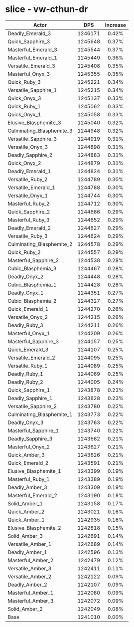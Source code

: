 # slice - vw-cthun-dr
| Actor | DPS | Increase |
|---|:---:|:---:|
|Deadly_Emerald_3|1246171|0.42%|
|Quick_Sapphire_3|1245648|0.37%|
|Masterful_Emerald_3|1245544|0.37%|
|Masterful_Emerald_1|1245449|0.36%|
|Versatile_Emerald_3|1245408|0.35%|
|Masterful_Onyx_3|1245355|0.35%|
|Quick_Ruby_3|1245221|0.34%|
|Versatile_Sapphire_1|1245215|0.34%|
|Quick_Onyx_3|1245137|0.33%|
|Quick_Ruby_1|1245062|0.33%|
|Quick_Onyx_1|1245058|0.33%|
|Elusive_Blasphemite_3|1245040|0.32%|
|Culminating_Blasphemite_3|1244948|0.32%|
|Versatile_Sapphire_3|1244919|0.31%|
|Versatile_Onyx_3|1244898|0.31%|
|Deadly_Sapphire_2|1244883|0.31%|
|Quick_Onyx_2|1244879|0.31%|
|Deadly_Emerald_1|1244824|0.31%|
|Versatile_Ruby_2|1244789|0.30%|
|Versatile_Emerald_1|1244788|0.30%|
|Versatile_Onyx_1|1244744|0.30%|
|Masterful_Ruby_2|1244712|0.30%|
|Quick_Sapphire_2|1244666|0.29%|
|Masterful_Ruby_3|1244652|0.29%|
|Deadly_Emerald_2|1244627|0.29%|
|Versatile_Ruby_3|1244624|0.29%|
|Culminating_Blasphemite_2|1244578|0.29%|
|Quick_Ruby_2|1244557|0.29%|
|Masterful_Sapphire_2|1244538|0.28%|
|Cubic_Blasphemia_3|1244467|0.28%|
|Deadly_Onyx_2|1244448|0.28%|
|Cubic_Blasphemia_1|1244428|0.28%|
|Deadly_Onyx_1|1244351|0.27%|
|Cubic_Blasphemia_2|1244327|0.27%|
|Quick_Emerald_1|1244270|0.26%|
|Versatile_Onyx_2|1244215|0.26%|
|Deadly_Ruby_3|1244211|0.26%|
|Masterful_Onyx_1|1244209|0.26%|
|Masterful_Sapphire_3|1244157|0.25%|
|Quick_Emerald_3|1244107|0.25%|
|Versatile_Emerald_2|1244095|0.25%|
|Versatile_Ruby_1|1244089|0.25%|
|Deadly_Ruby_1|1244069|0.25%|
|Deadly_Ruby_2|1244005|0.24%|
|Quick_Sapphire_1|1243878|0.23%|
|Deadly_Sapphire_1|1243828|0.23%|
|Versatile_Sapphire_2|1243780|0.22%|
|Culminating_Blasphemite_1|1243773|0.22%|
|Deadly_Onyx_3|1243763|0.22%|
|Masterful_Sapphire_1|1243740|0.22%|
|Deadly_Sapphire_3|1243662|0.21%|
|Masterful_Onyx_2|1243627|0.21%|
|Quick_Amber_3|1243626|0.21%|
|Quick_Emerald_2|1243591|0.21%|
|Elusive_Blasphemite_1|1243399|0.19%|
|Masterful_Ruby_1|1243389|0.19%|
|Deadly_Amber_3|1243309|0.19%|
|Masterful_Emerald_2|1243190|0.18%|
|Solid_Amber_1|1243158|0.17%|
|Quick_Amber_2|1243021|0.16%|
|Quick_Amber_1|1242935|0.16%|
|Elusive_Blasphemite_2|1242818|0.15%|
|Solid_Amber_3|1242691|0.14%|
|Versatile_Amber_1|1242689|0.14%|
|Deadly_Amber_1|1242596|0.13%|
|Masterful_Amber_2|1242479|0.12%|
|Versatile_Amber_3|1242411|0.11%|
|Versatile_Amber_2|1242122|0.09%|
|Deadly_Amber_2|1242107|0.09%|
|Masterful_Amber_1|1242080|0.09%|
|Masterful_Amber_3|1242072|0.09%|
|Solid_Amber_2|1242049|0.08%|
|Base|1241010|0.00%|
